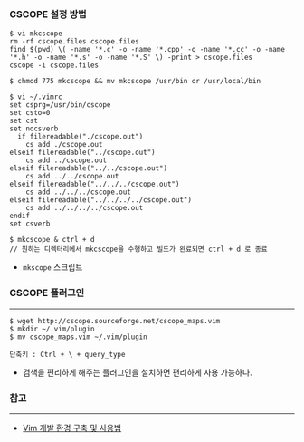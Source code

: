### CSCOPE 설정 방법

```
$ vi mkcscope
rm -rf cscope.files cscope.files
find $(pwd) \( -name '*.c' -o -name '*.cpp' -o -name '*.cc' -o -name '*.h' -o -name '*.s' -o -name '*.S' \) -print > cscope.files
cscope -i cscope.files

$ chmod 775 mkcscope && mv mkcscope /usr/bin or /usr/local/bin

$ vi ~/.vimrc
set csprg=/usr/bin/cscope
set csto=0
set cst
set nocsverb
  if filereadable("./cscope.out")
    cs add ./cscope.out
elseif filereadable("../cscope.out")
    cs add ../cscope.out
elseif filereadable("../../cscope.out")
    cs add ../../cscope.out
elseif filereadable("../../../cscope.out")
    cs add ../../../cscope.out
elseif filereadable("../../../../cscope.out")
    cs add ../../../../cscope.out
endif
set csverb

$ mkcscope & ctrl + d
// 원하는 디렉터리에서 mkcscope을 수행하고 빌드가 완료되면 ctrl + d 로 종료
```
- `mkscope` 스크립트

### CSCOPE 플러그인
---

```
$ wget http://cscope.sourceforge.net/cscope_maps.vim
$ mkdir ~/.vim/plugin
$ mv cscope_maps.vim ~/.vim/plugin

단축키 : Ctrl + \ + query_type
```
- 검색을 편리하게 해주는 플러그인을 설치하면 편리하게 사용 가능하다.

### 참고
---

- [Vim 개발 환경 구축 및 사용법](https://dhkoo.github.io/2019/09/22/vim/)

